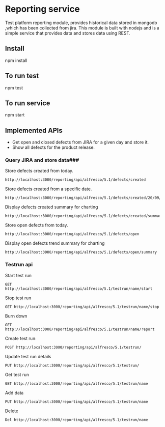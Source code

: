 # Reporting service #
Test platform reporting module, provides historical data stored in mongodb ,which
has been collected from jira. This module is built with nodejs and is a simple
service that provides data and stores data using REST.
## Install
npm install
## To run test
npm test
## To run service
npm start
## Implemented APIs
 * Get open and closed defects from JIRA for a given day and store it.
 * Show all defects for the product release.

### Query JIRA and store data###
Store defects created from today.
```
http://localhost:3000/reporting/api/alfresco/5.1/defects/created
```
Store defects created from a specific date.
```
http://localhost:3000/reporting/api/alfresco/5.1/defects/created/20/09/2015
```
Display defects created summary for charting
```
http://localhost:3000/reporting/api/alfresco/5.1/defects/created/summary
```
Store open defects from today.
```
http://localhost:3000/reporting/api/alfresco/5.1/defects/open
```
Display open defects trend summary for charting
```
http://localhost:3000/reporting/api/alfresco/5.1/defects/open/summary
```
### Testrun api
Start test run
```
GET http://localhost:3000/reporting/api/alfresco/5.1/testrun/name/start
```
Stop test run
```
GET http://localhost:3000/reporting/api/alfresco/5.1/testrun/name/stop
```
Burn down
```
GET http://localhost:3000/reporting/api/alfresco/5.1/testrun/name/report
```
Create test run
```
POST http://localhost:3000/reporting/api/alfresco/5.1/testrun/
```
Update test run details
```
PUT http://localhost:3000/reporting/api/alfresco/5.1/testrun/
```
Get test run
```
GET http://localhost:3000/reporting/api/alfresco/5.1/testrun/name
```
Add data
```
PUT http://localhost:3000/reporting/api/alfresco/5.1/testrun/name
```
Delete
```
Del http://localhost:3000/reporting/api/alfresco/5.1/testrun/name
```
